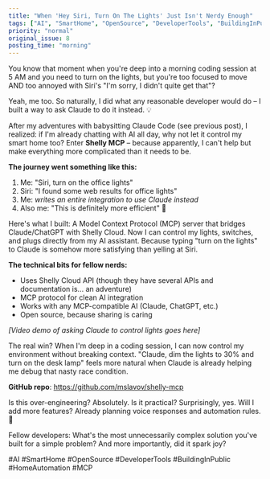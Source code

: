 ```yaml
---
title: "When 'Hey Siri, Turn On The Lights' Just Isn't Nerdy Enough"
tags: ["AI", "SmartHome", "OpenSource", "DeveloperTools", "BuildingInPublic", "HomeAutomation", "MCP"]
priority: "normal"
original_issue: 8
posting_time: "morning"
---
```


You know that moment when you're deep into a morning coding session at 5 AM and you need to turn on the lights, but you're too focused to move AND too annoyed with Siri's "I'm sorry, I didn't quite get that"? 

Yeah, me too. So naturally, I did what any reasonable developer would do – I built a way to ask Claude to do it instead. 💡

After my adventures with babysitting Claude Code (see previous post), I realized: if I'm already chatting with AI all day, why not let it control my smart home too? Enter **Shelly MCP** – because apparently, I can't help but make everything more complicated than it needs to be.

**The journey went something like this:**
1. Me: "Siri, turn on the office lights"
2. Siri: "I found some web results for office lights"
3. Me: *writes an entire integration to use Claude instead*
4. Also me: "This is definitely more efficient" 🤔

Here's what I built: A Model Context Protocol (MCP) server that bridges Claude/ChatGPT with Shelly Cloud. Now I can control my lights, switches, and plugs directly from my AI assistant. Because typing "turn on the lights" to Claude is somehow more satisfying than yelling at Siri.

**The technical bits for fellow nerds:**
- Uses Shelly Cloud API (though they have several APIs and documentation is... an adventure)
- MCP protocol for clean AI integration  
- Works with any MCP-compatible AI (Claude, ChatGPT, etc.)
- Open source, because sharing is caring

*[Video demo of asking Claude to control lights goes here]*

The real win? When I'm deep in a coding session, I can now control my environment without breaking context. "Claude, dim the lights to 30% and turn on the desk lamp" feels more natural when Claude is already helping me debug that nasty race condition.

**GitHub repo**: https://github.com/mslavov/shelly-mcp

Is this over-engineering? Absolutely. Is it practical? Surprisingly, yes. Will I add more features? Already planning voice responses and automation rules. 🚀

Fellow developers: What's the most unnecessarily complex solution you've built for a simple problem? And more importantly, did it spark joy?

#AI #SmartHome #OpenSource #DeveloperTools #BuildingInPublic #HomeAutomation #MCP